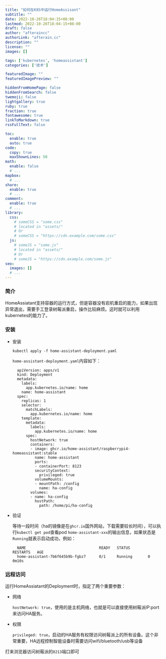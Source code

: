 ```yaml
---
title: "如何在K8S中运行HomeAssisant"
subtitle: ""
date: 2022-10-26T18:04:15+08:00
lastmod: 2022-10-26T18:04:15+08:00
draft: false
author: "afteraincc"
authorLink: "afterain.cc"
description: ""
license: ""
images: []

tags: ['kubernetes', 'homeassistant']
categories: ['技术']

featuredImage: ""
featuredImagePreview: ""

hiddenFromHomePage: false
hiddenFromSearch: false
twemoji: false
lightgallery: true
ruby: true
fraction: true
fontawesome: true
linkToMarkdown: true
rssFullText: false

toc:
  enable: true
  auto: true
code:
  copy: true
  maxShownLines: 50
math:
  enable: false
  # ...
mapbox:
  # ...
share:
  enable: true
  # ...
comment:
  enable: true
  # ...
library:
  css:
    # someCSS = "some.css"
    # located in "assets/"
    # Or
    # someCSS = "https://cdn.example.com/some.css"
  js:
    # someJS = "some.js"
    # located in "assets/"
    # Or
    # someJS = "https://cdn.example.com/some.js"
seo:
  images: []
  # ...
---
```


### 简介

HomeAssiatant支持容器的运行方式，但是容器没有宕机重启的能力，如果出现异常退出，需要手工登录树莓派重启，操作比较麻烦。这时就可以利用kubernetes的能力了。

### 安装
<!--more-->

- 安装

	`kubectl apply -f home-assistant-deployment.yaml`

	`home-assistant-deployment.yaml`内容如下：

		apiVersion: apps/v1
		kind: Deployment
		metadata:
		  labels:
		    app.kubernetes.io/name: home
		  name: home-assistant
		spec:
		  replicas: 1
		  selector:
		    matchLabels:
		      app.kubernetes.io/name: home
		  template:
		    metadata:
		      labels:
		        app.kubernetes.io/name: home
		    spec:
		      hostNetwork: true
		      containers:
		      - image: ghcr.io/home-assistant/raspberrypi4-homeassistant:stable
		        name: home-assistant
		        ports:
		        - containerPort: 8123
		        securityContext:
		          privileged: true
		        volumeMounts:
		        - mountPath: /config
		          name: ha-config
		      volumes:
		      - name: ha-config
		        hostPath:
		          path: /home/pi/ha-config

- 验证

	等待一段时间（ha的镜像是在`ghcr.io`国外网站，下载需要较长时间），可以执行`kubectl get pod`查看pod `home-assistant-xxx`的输出信息，如果状态是`Running`就表示启动成功，例如：

		NAME                                 READY   STATUS        RESTARTS   AGE
		home-assistant-7b6f645b9b-fgbz7      0/1     Running       0          0m10s

### 远程访问

运行HomeAssiatant的Deployment时，指定了两个重要参数：

- 网络

	`hostNetwork: true`，使用的是主机网络，也就是可以直接使用树莓派IP:port来访问HA服务。

- 权限

	`privileged: true`，启动的HA服务有权限访问树莓派上的所有设备。这个非常重要，HA远程控制智能设备时需要访问wifi/bluetooth/usb等设备

打来浏览器访问树莓派的`8213`端口即可
